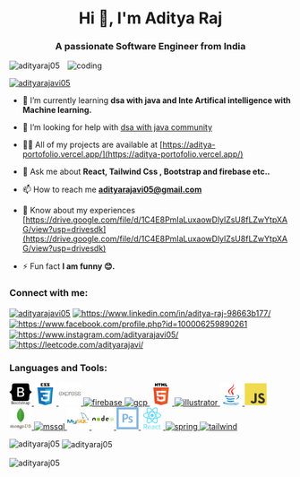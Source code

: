 <h1 align="center">Hi 👋, I'm Aditya Raj</h1>
<h3 align="center">A passionate Software Engineer from India</h3>
<img align="right" alt= "coding" width="400" src="https://user-images.githubusercontent.com/55389276/140866485-8fb1c876-9a8f-4d6a-98dc-08c4981eaf70.gif" >

<p align="left"> <img src="https://komarev.com/ghpvc/?username=adityaraj05&label=Profile%20views&color=0e75b6&style=flat" alt="adityaraj05" /> </p>

<p align="left"> <a href="https://twitter.com/adityarajavi05" target="blank"><img src="https://img.shields.io/twitter/follow/adityarajavi05?logo=twitter&style=for-the-badge" alt="adityarajavi05" /></a> </p>

- 🌱 I’m currently learning **dsa with java and Inte Artifical intelligence with Machine learning.**

- 🤝 I’m looking for help with [dsa with java community](https://leetcode.com/Adityarajavi/)

- 👨‍💻 All of my projects are available at [https://aditya-portofolio.vercel.app/](https://aditya-portofolio.vercel.app/)

- 💬 Ask me about **React, Tailwind Css , Bootstrap and firebase etc..**

- 📫 How to reach me **adityarajavi05@gmail.com**

- 📄 Know about my experiences [https://drive.google.com/file/d/1C4E8PmIaLuxaowDlylZsU8fLZwYtpXAG/view?usp=drivesdk](https://drive.google.com/file/d/1C4E8PmIaLuxaowDlylZsU8fLZwYtpXAG/view?usp=drivesdk)

- ⚡ Fun fact **I am funny 😊.**

<h3 align="left">Connect with me:</h3>
<p align="left">
<a href="https://twitter.com/adityarajavi05" target="blank"><img align="center" src="https://raw.githubusercontent.com/rahuldkjain/github-profile-readme-generator/master/src/images/icons/Social/twitter.svg" alt="adityarajavi05" height="30" width="40" /></a>
<a href="https://linkedin.com/in/https://www.linkedin.com/in/aditya-raj-98663b177/" target="blank"><img align="center" src="https://raw.githubusercontent.com/rahuldkjain/github-profile-readme-generator/master/src/images/icons/Social/linked-in-alt.svg" alt="https://www.linkedin.com/in/aditya-raj-98663b177/" height="30" width="40" /></a>
<a href="https://fb.com/https://www.facebook.com/profile.php?id=100006259890261" target="blank"><img align="center" src="https://raw.githubusercontent.com/rahuldkjain/github-profile-readme-generator/master/src/images/icons/Social/facebook.svg" alt="https://www.facebook.com/profile.php?id=100006259890261" height="30" width="40" /></a>
<a href="https://instagram.com/https://www.instagram.com/adityarajavi05/" target="blank"><img align="center" src="https://raw.githubusercontent.com/rahuldkjain/github-profile-readme-generator/master/src/images/icons/Social/instagram.svg" alt="https://www.instagram.com/adityarajavi05/" height="30" width="40" /></a>
<a href="https://www.leetcode.com/https://leetcode.com/adityarajavi/" target="blank"><img align="center" src="https://raw.githubusercontent.com/rahuldkjain/github-profile-readme-generator/master/src/images/icons/Social/leet-code.svg" alt="https://leetcode.com/adityarajavi/" height="30" width="40" /></a>
</p>

<h3 align="left">Languages and Tools:</h3>
<p align="left"> <a href="https://getbootstrap.com" target="_blank" rel="noreferrer"> <img src="https://raw.githubusercontent.com/devicons/devicon/master/icons/bootstrap/bootstrap-plain-wordmark.svg" alt="bootstrap" width="40" height="40"/> </a> <a href="https://www.w3schools.com/css/" target="_blank" rel="noreferrer"> <img src="https://raw.githubusercontent.com/devicons/devicon/master/icons/css3/css3-original-wordmark.svg" alt="css3" width="40" height="40"/> </a> <a href="https://expressjs.com" target="_blank" rel="noreferrer"> <img src="https://raw.githubusercontent.com/devicons/devicon/master/icons/express/express-original-wordmark.svg" alt="express" width="40" height="40"/> </a> <a href="https://firebase.google.com/" target="_blank" rel="noreferrer"> <img src="https://www.vectorlogo.zone/logos/firebase/firebase-icon.svg" alt="firebase" width="40" height="40"/> </a> <a href="https://cloud.google.com" target="_blank" rel="noreferrer"> <img src="https://www.vectorlogo.zone/logos/google_cloud/google_cloud-icon.svg" alt="gcp" width="40" height="40"/> </a> <a href="https://www.w3.org/html/" target="_blank" rel="noreferrer"> <img src="https://raw.githubusercontent.com/devicons/devicon/master/icons/html5/html5-original-wordmark.svg" alt="html5" width="40" height="40"/> </a> <a href="https://www.adobe.com/in/products/illustrator.html" target="_blank" rel="noreferrer"> <img src="https://www.vectorlogo.zone/logos/adobe_illustrator/adobe_illustrator-icon.svg" alt="illustrator" width="40" height="40"/> </a> <a href="https://www.java.com" target="_blank" rel="noreferrer"> <img src="https://raw.githubusercontent.com/devicons/devicon/master/icons/java/java-original.svg" alt="java" width="40" height="40"/> </a> <a href="https://developer.mozilla.org/en-US/docs/Web/JavaScript" target="_blank" rel="noreferrer"> <img src="https://raw.githubusercontent.com/devicons/devicon/master/icons/javascript/javascript-original.svg" alt="javascript" width="40" height="40"/> </a> <a href="https://www.mongodb.com/" target="_blank" rel="noreferrer"> <img src="https://raw.githubusercontent.com/devicons/devicon/master/icons/mongodb/mongodb-original-wordmark.svg" alt="mongodb" width="40" height="40"/> </a> <a href="https://www.microsoft.com/en-us/sql-server" target="_blank" rel="noreferrer"> <img src="https://www.svgrepo.com/show/303229/microsoft-sql-server-logo.svg" alt="mssql" width="40" height="40"/> </a> <a href="https://www.mysql.com/" target="_blank" rel="noreferrer"> <img src="https://raw.githubusercontent.com/devicons/devicon/master/icons/mysql/mysql-original-wordmark.svg" alt="mysql" width="40" height="40"/> </a> <a href="https://nodejs.org" target="_blank" rel="noreferrer"> <img src="https://raw.githubusercontent.com/devicons/devicon/master/icons/nodejs/nodejs-original-wordmark.svg" alt="nodejs" width="40" height="40"/> </a> <a href="https://www.photoshop.com/en" target="_blank" rel="noreferrer"> <img src="https://raw.githubusercontent.com/devicons/devicon/master/icons/photoshop/photoshop-line.svg" alt="photoshop" width="40" height="40"/> </a> <a href="https://reactjs.org/" target="_blank" rel="noreferrer"> <img src="https://raw.githubusercontent.com/devicons/devicon/master/icons/react/react-original-wordmark.svg" alt="react" width="40" height="40"/> </a> <a href="https://spring.io/" target="_blank" rel="noreferrer"> <img src="https://www.vectorlogo.zone/logos/springio/springio-icon.svg" alt="spring" width="40" height="40"/> </a> <a href="https://tailwindcss.com/" target="_blank" rel="noreferrer"> <img src="https://www.vectorlogo.zone/logos/tailwindcss/tailwindcss-icon.svg" alt="tailwind" width="40" height="40"/> </a> </p>

<p><img align="left" src="https://github-readme-stats.vercel.app/api/top-langs?username=adityaraj05&show_icons=true&locale=en&layout=compact" alt="adityaraj05" /></p>

<p>&nbsp;<img align="center" src="https://github-readme-stats.vercel.app/api?username=adityaraj05&show_icons=true&locale=en" alt="adityaraj05" /></p>

<p><img align="center" src="https://github-readme-streak-stats.herokuapp.com/?user=adityaraj05&" alt="adityaraj05" /></p>

